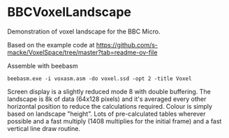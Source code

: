 ﻿# BBCVoxelLandscape

Demonstration of voxel landscape for the BBC Micro. 

Based on the example code at https://github.com/s-macke/VoxelSpace/tree/master?tab=readme-ov-file

Assemble with beebasm
```
beebasm.exe -i voxasm.asm -do voxel.ssd -opt 2 -title Voxel
```

Screen display is a slightly reduced mode 8 with double buffering. The landscape is 8k of data (64x128 pixels) and it's averaged every other horizontal position to reduce the calculations required. Colour is simply based on landscape "height". Lots of pre-calculated tables wherever possible and a fast multiply (1408 multiplies for the initial frame) and a fast vertical line draw routine.
